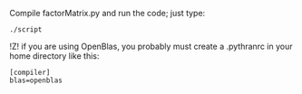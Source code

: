 Compile factorMatrix.py and run the code;  just type:
```
./script
```

!Z! if you are using OpenBlas, you probably must create  a .pythranrc in your home directory like this:

```
[compiler]
blas=openblas
```
